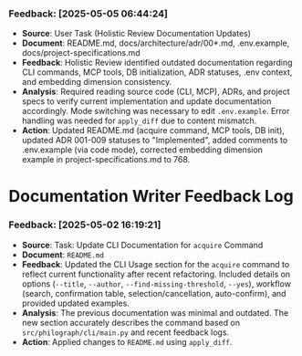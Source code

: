 ### Feedback: [2025-05-05 06:44:24]
- **Source**: User Task (Holistic Review Documentation Updates)
- **Document**: README.md, docs/architecture/adr/00*.md, .env.example, docs/project-specifications.md
- **Feedback**: Holistic Review identified outdated documentation regarding CLI commands, MCP tools, DB initialization, ADR statuses, .env context, and embedding dimension consistency.
- **Analysis**: Required reading source code (CLI, MCP), ADRs, and project specs to verify current implementation and update documentation accordingly. Mode switching was necessary to edit `.env.example`. Error handling was needed for `apply_diff` due to content mismatch.
- **Action**: Updated README.md (acquire command, MCP tools, DB init), updated ADR 001-009 statuses to "Implemented", added comments to .env.example (via code mode), corrected embedding dimension example in project-specifications.md to 768.
# Documentation Writer Feedback Log
<!-- Entries below should be added reverse chronologically (newest first) -->

### Feedback: [2025-05-02 16:19:21]
- **Source**: Task: Update CLI Documentation for `acquire` Command
- **Document**: `README.md`
- **Feedback**: Updated the CLI Usage section for the `acquire` command to reflect current functionality after recent refactoring. Included details on options (`--title`, `--author`, `--find-missing-threshold`, `--yes`), workflow (search, confirmation table, selection/cancellation, auto-confirm), and provided updated examples.
- **Analysis**: The previous documentation was minimal and outdated. The new section accurately describes the command based on `src/philograph/cli/main.py` and recent feedback logs.
- **Action**: Applied changes to `README.md` using `apply_diff`.